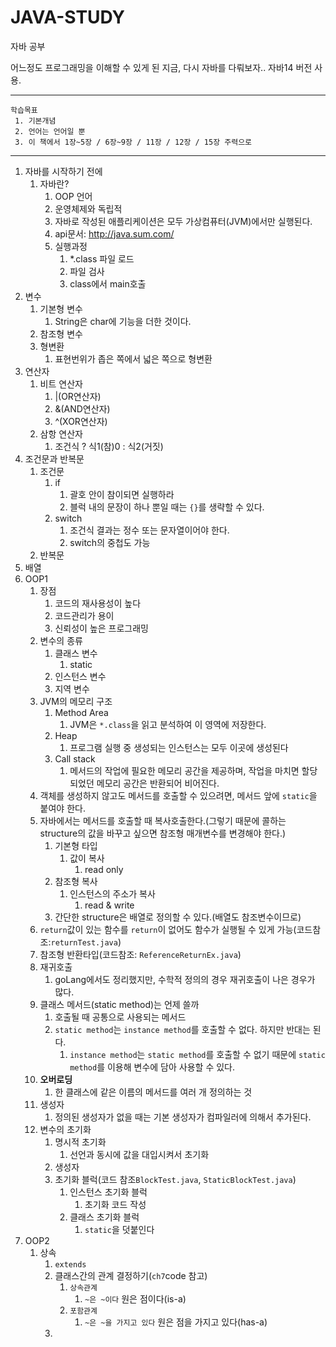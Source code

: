 # JAVA-STUDY
자바 공부

어느정도 프로그래밍을 이해할 수 있게 된 지금, 다시 자바를 다뤄보자..
자바14 버전 사용.


------------------------------------------

    학습목표
     1. 기본개념
     2. 언어는 언어일 뿐 
     3. 이 책에서 1장~5장 / 6장~9장 / 11장 / 12장 / 15장 주력으로


<hr>

1. 자바를 시작하기 전에
   1. 자바란?
      1. OOP 언어
      2. 운영체제와 독립적
      3. 자바로 작성된 애플리케이션은 모두 가상컴퓨터(JVM)에서만 실행된다.
      4. api문서: http://java.sum.com/
      5. 실행과정
         1. *.class 파일 로드
         2. 파일 검사
         3. class에서 main호출
2. 변수
   1. 기본형 변수
      1. String은 char에 기능을 더한 것이다.
   2. 참조형 변수
   3. 형변환
      1. 표현번위가 좁은 쪽에서 넓은 쪽으로 형변환
3. 연산자
   1. 비트 연산자
      1. |(OR연산자)
      2. &(AND연산자)
      3. ^(XOR연산자)
   2. 삼항 연산자
      1. 조건식 ? 식1(참)0 : 식2(거짓)
4. 조건문과 반복문
   1. 조건문
      1. if
         1. 괄호 안이 참이되면 실행하라
         2. 블럭 내의 문장이 하나 뿐일 때는 ``{}``를 생략할 수 있다.
      2. switch
         1. 조건식 결과는 정수 또는 문자열이어야 한다.
         2. switch의 중첩도 가능
   2. 반복문
5. 배열
6. OOP1
   1. 장점
      1. 코드의 재사용성이 높다
      2. 코드관리가 용이
      3. 신뢰성이 높은 프로그래밍
   2. 변수의 종류
      1. 클래스 변수
         1. static
      2. 인스턴스 변수
      3. 지역 변수
   3. JVM의 메모리 구조
      1. Method Area
         1. JVM은 ``*.class``을 읽고 분석하여 이 영역에 저장한다.
      2. Heap
         1. 프로그램 실행 중 생성되는 인스턴스는 모두 이곳에 생성된다
      3. Call stack
         1. 메서드의 작업에 필요한 메모리 공간을 제공하며, 작업을 마치면 할당되었던 메모리 공간은 반환되어 비어진다.
   4. 객체를 생성하지 않고도 메서드를 호출할 수 있으려면, 메서드 앞에 ``static``을 붙여야 한다.
   5. 자바에서는 메서드를 호출할 때 복사호출한다.(그렇기 때문에 콜하는 structure의 값을 바꾸고 싶으면 참조형 매개변수를 변경해야 한다.)
      1. 기본형 타입
         1. 값이 복사
            1. read only
      2. 참조형 복사
         1. 인스턴스의 주소가 복사
            1. read & write
      3. 간단한 structure은 배열로 정의할 수 있다.(배열도 참조변수이므로)
   6. ``return``값이 있는 함수를 ``return``이 없어도 함수가 실행될 수 있게 가능(코드참조:``returnTest.java``)
   7. 참조형 반환타입(코드참조: ``ReferenceReturnEx.java``)
   8. 재귀호출
      1. goLang에서도 정리했지만, 수학적 정의의 경우 재귀호출이 나은 경우가 많다.
   9.  클래스 메서드(static method)는 언제 쓸까
       1.  호출될 때 공통으로 사용되는 메서드
       2.  ``static method``는 ``instance method``를 호출할 수 없다. 하지만 반대는 된다. 
           1.  ``instance method``는 ``static method``를 호출할 수 없기 때문에 ``static method``를 이용해 변수에 담아 사용할 수 있다.
   10. **오버로딩**
       1.  한 클래스에 같은 이름의 메서드를 여러 개 정의하는 것
   11. 생성자
       1.  정의된 생성자가 없을 때는 기본 생성자가 컴파일러에 의해서 추가된다.
   12. 변수의 초기화
       1.  명시적 초기화
           1.  선언과 동시에 값을 대입시켜서 초기화
       2.  생성자
       3.  초기화 블럭(코드 참조``BlockTest.java``, ``StaticBlockTest.java``)
           1.  인스턴스 초기화 블럭
               1.  초기화 코드 작성
           2.  클래스 초기화 블럭
               1.  ``static``을 덧붙인다
7.  OOP2
    1.  상속
        1.  ``extends``
        2.  클래스간의 관계 결정하기(``ch7``code 참고)
            1.  ``상속관계``
                1.  ``~은 ~이다`` 원은 점이다(is-a)
            2.  ``포함관계``
                1.  ``~은 ~을 가지고 있다`` 원은 점을 가지고 있다(has-a)
        3.  
